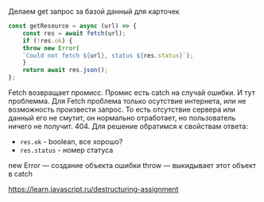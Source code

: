Делаем get запрос за базой данный для карточек
```js
const getResource = async (url) => {
	const res = await fetch(url);
	if (!res.ok) {
	throw new Error(
	`Could not fetch ${url}, status ${res.status}`);
	}
	return await res.json();
};
```

Fetch возвращает промисс. Промис есть catch на случай ошибки. И тут проблемма. Для Fetch проблема только осутствие интернета, или не возможность произвести запрос. То есть отсутствие сервера или данный его не смутит, он нормально отработает, но пользователь ничего не получит. 404. 
Для решение обратимся к свойствам ответа:
- `res.ok` - boolean, все хорошо?
- `res.status` - номер статуса
 
new Error — создание объекта ошибки
throw  — выкидывает этот объект в catch



https://learn.javascript.ru/destructuring-assignment